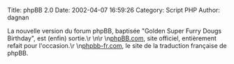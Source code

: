 Title: phpBB 2.0
Date: 2002-04-07 16:59:26
Category: Script PHP
Author: dagnan

La nouvelle version du forum phpBB, baptisée "Golden Super Furry Dougs Birthday", est (enfin) sortie.\r
\n\r
\n[phpBB.com](http://www.phpbb.com/), site officiel, entièrement refait pour l'occasion.\r
\n[phpbb-fr.com](http://www.phpbb-fr.com/), le site de la traduction française de phpBB.